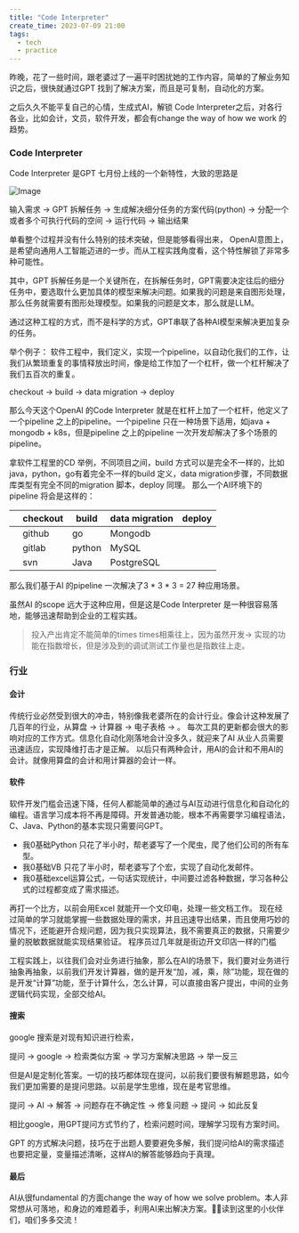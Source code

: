 ```yaml
---
title: "Code Interpreter"
create_time: 2023-07-09 21:00
tags:
  - tech
  - practice
---
```


昨晚，花了一些时间，跟老婆过了一遍平时困扰她的工作内容，简单的了解业务知识之后，很快就通过GPT 找到了解决方案，而且是可复制，自动化的方案。

之后久久不能平复自己的心情，生成式AI，解锁 Code Interpreter之后，对各行各业，比如会计，文员，软件开发，都会有change the way of how we work 的趋势。

### Code Interpreter
Code Interpreter 是GPT 七月份上线的一个新特性，大致的思路是

![Image](/2023-07-09-code-interpreter/1.png)

输入需求 -> GPT 拆解任务 -> 生成解决细分任务的方案代码(python) -> 分配一个或者多个可执行代码的空间 -> 运行代码 -> 输出结果

单看整个过程并没有什么特别的技术突破，但是能够看得出来， OpenAI意图上，是希望向通用人工智能迈进的一步。而从工程实践角度看，这个特性解锁了非常多种可能性。

其中，GPT 拆解任务是一个关键所在，在拆解任务时，GPT需要决定往后的细分任务中，要选取什么更加具体的模型来解决问题。如果我的问题是来自图形处理，那么任务就需要有图形处理模型。如果我的问题是文本，那么就是LLM。

通过这种工程的方式，而不是科学的方式，GPT串联了各种AI模型来解决更加复杂的任务。

举个例子：
软件工程中，我们定义，实现一个pipeline，以自动化我们的工作，让我们从繁琐重复的事情释放出时间，像是给工作加了一个杠杆，做一个杠杆解决了我们五百次的重复。

checkout -> build -> data migration -> deploy

那么今天这个OpenAI 的Code Interpreter 就是在杠杆上加了一个杠杆，他定义了一个pipeline 之上的pipeline。一个pipeline 只在一种场景下适用，如java + mongodb + k8s，但是pipeline 之上的pipeline 一次开发却解决了多个场景的pipeline。

拿软件工程里的CD 举例，不同项目之间，build 方式可以是完全不一样的，比如java，python，go有着完全不一样的build 定义，data migration步骤，不同数据库类型有完全不同的migration 脚本，deploy 同理。
那么一个AI环境下的pipeline 将会是这样的：

|  | checkout | build  | data migration | deploy |
|--|----------|--------|----------------|--------|
|  | github   | go     | Mongodb        |        |
|  | gitlab   | python | MySQL          |        |
|  | svn      | Java   | PostgreSQL     |        |

那么我们基于AI 的pipeline 一次解决了3 * 3 * 3 = 27 种应用场景。

虽然AI 的scope 远大于这种应用，但是这是Code Interpreter 是一种很容易落地，能够迅速帮助到企业的工程实践。

> 投入产出肯定不能简单的times times相乘往上，因为虽然开发-> 实现的功能在指数增长，但是涉及到的调试测试工作量也是指数往上走。

### 行业

#### 会计
传统行业必然受到很大的冲击，特别像我老婆所在的会计行业。像会计这种发展了几百年的行业，从算盘 -> 计算器 -> 电子表格 -> 。
每次工具的更新都会很大的影响对应的工作方式。信息化自动化刚落地会计没多久，就迎来了AI 从业人员需要迅速适应，实现降维打击才是正解。
以后只有两种会计，用AI的会计和不用AI的会计。就像用算盘的会计和用计算器的会计一样。

#### 软件
软件开发门槛会迅速下降，任何人都能简单的通过与AI互动进行信息化和自动化的编程。语言学习成本将不再是障碍。开发普通功能，根本不再需要学习编程语法，C、Java、Python的基本实现只需要问GPT。
- 我0基础Python 只花了半小时，帮老婆写了一个爬虫，爬了他们公司的所有车型。
- 我0基础VB 只花了半小时，帮老婆写了个宏，实现了自动化发邮件。
- 我0基础excel运算公式，一句话实现统计，中间要过滤各种数据，学习各种公式的过程都变成了需求描述。

再打一个比方，以前会用Excel 就能开一个文印电，处理一些文档工作。
现在经过简单的学习就能掌握一些数据处理的需求，并且迅速导出结果，而且使用巧妙的情况下，还能避开合规问题，因为我只实现算法，我不需要真正的数据，只需要少量的脱敏数据就能实现结果验证。
程序员过几年就是街边开文印店一样的门槛

工程实践上，以往我们会对业务进行抽象，那么在AI的场景下，我们要对业务进行抽象再抽象，以前我们开发计算器，做的是开发“加，减，乘，除”功能，现在做的是开发“计算”功能，至于计算什么，怎么计算，可以直接由客户提出，中间的业务逻辑代码实现，全部交给AI。

#### 搜索

google 搜索是对现有知识进行检索，

提问 -> google -> 检索类似方案 -> 学习方案解决思路 -> 举一反三

但是AI是定制化答案。一切的技巧都体现在提问，以前我们要很有解题思路，如今我们更加需要的是提问思路。以前是学生思维，现在是考官思维。

提问 -> AI -> 解答 -> 问题存在不确定性 -> 修复问题 -> 提问 -> 如此反复

相比google，用GPT提问方式节约了，检索问题时间，理解学习现有方案时间。

GPT 的方式解决问题，技巧在于出题人要要避免多解，我们提问给AI的需求描述也要把定量，变量描述清晰，这样AI的解答能够趋向于真理。

#### 最后
AI从很fundamental 的方面change the way of how we solve problem。本人非常想从可落地，和身边的难题着手，利用AI来出解决方案。🙆‍♂️读到这里的小伙伴们，咱们多多交流！

